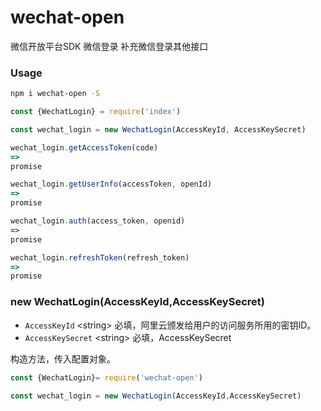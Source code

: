 # wechat-open
微信开放平台SDK 微信登录 补充微信登录其他接口

### Usage
```bash
npm i wechat-open -S
```

```javascript
const {WechatLogin} = require('index')

const wechat_login = new WechatLogin(AccessKeyId, AccessKeySecret)

wechat_login.getAccessToken(code)
=>
promise

wechat_login.getUserInfo(accessToken, openId)
=>
promise

wechat_login.auth(access_token, openid)
=>
promise

wechat_login.refreshToken(refresh_token)
=>
promise
```

### new WechatLogin(AccessKeyId,AccessKeySecret)

  - `AccessKeyId` \<string\> 必填，阿里云颁发给用户的访问服务所用的密钥ID。
  - `AccessKeySecret` \<string\> 必填，AccessKeySecret

构造方法，传入配置对象。

```javascript
const {WechatLogin}= require('wechat-open')

const wechat_login = new WechatLogin(AccessKeyId,AccessKeySecret)

```



